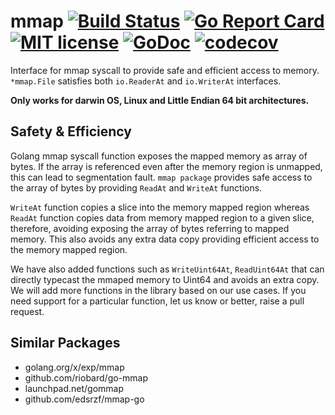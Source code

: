 # mmap [![Build Status](https://travis-ci.com/grandecola/mmap.svg?branch=master)](https://travis-ci.com/grandecola/mmap) [![Go Report Card](https://goreportcard.com/badge/github.com/grandecola/mmap)](https://goreportcard.com/report/github.com/grandecola/mmap) [![MIT license](http://img.shields.io/badge/license-MIT-brightgreen.svg)](http://opensource.org/licenses/MIT) [![GoDoc](https://godoc.org/github.com/grandecola/mmap?status.svg)](https://godoc.org/github.com/grandecola/mmap) [![codecov](https://codecov.io/gh/grandecola/mmap/branch/master/graph/badge.svg)](https://codecov.io/gh/grandecola/mmap)
Interface for mmap syscall to provide safe and efficient access to memory.
`*mmap.File` satisfies both `io.ReaderAt` and `io.WriterAt` interfaces.

**Only works for darwin OS, Linux and Little Endian 64 bit architectures.**

## Safety & Efficiency
Golang mmap syscall function exposes the mapped memory as array of bytes.
If the array is referenced even after the memory region is unmapped,
this can lead to segmentation fault. `mmap package` provides safe access
to the array of bytes by providing `ReadAt` and `WriteAt` functions.

`WriteAt` function copies a slice into the memory mapped region
whereas `ReadAt` function copies data from memory mapped region to
a given slice, therefore, avoiding exposing the array of bytes referring
to mapped memory. This also avoids any extra data copy providing efficient
access to the memory mapped region.

We have also added functions such as `WriteUint64At`, `ReadUint64At` that
can directly typecast the mmaped memory to Uint64 and avoids an extra copy.
We will add more functions in the library based on our use cases. If you need
support for a particular function, let us know or better, raise a pull request.

## Similar Packages
* golang.org/x/exp/mmap
* github.com/riobard/go-mmap
* launchpad.net/gommap
* github.com/edsrzf/mmap-go
